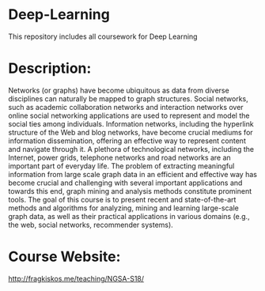 # Deep-Learning
This repository includes all coursework for Deep Learning

# Description: 
Networks (or graphs) have become ubiquitous as data from diverse disciplines can naturally be mapped to graph structures. Social networks, such as academic collaboration networks and interaction networks over online social networking applications are used to represent and model the social ties among individuals. Information networks, including the hyperlink structure of the Web and blog networks, have become crucial mediums for information dissemination, offering an effective way to represent content and navigate through it. A plethora of technological networks, including the Internet, power grids, telephone networks and road networks are an important part of everyday life. The problem of extracting meaningful information from large scale graph data in an efficient and effective way has become crucial and challenging with several important applications and towards this end, graph mining and analysis methods constitute prominent tools. The goal of this course is to present recent and state-of-the-art methods and algorithms for analyzing, mining and learning large-scale graph data, as well as their practical applications in various domains (e.g., the web, social networks, recommender systems).

# Course Website: 
http://fragkiskos.me/teaching/NGSA-S18/
